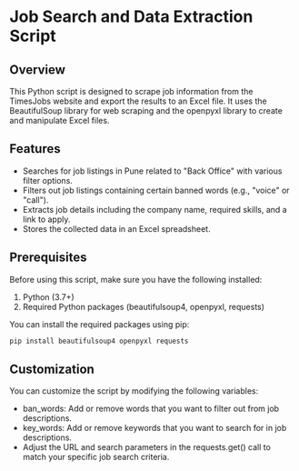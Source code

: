 # Job Search and Data Extraction Script

## Overview
This Python script is designed to scrape job information from the TimesJobs website and export the results to an Excel file. It uses the BeautifulSoup library for web scraping and the openpyxl library to create and manipulate Excel files.

## Features
- Searches for job listings in Pune related to "Back Office" with various filter options.
- Filters out job listings containing certain banned words (e.g., "voice" or "call").
- Extracts job details including the company name, required skills, and a link to apply.
- Stores the collected data in an Excel spreadsheet.

## Prerequisites
Before using this script, make sure you have the following installed:

1. Python (3.7+)
2. Required Python packages (beautifulsoup4, openpyxl, requests)

You can install the required packages using pip:
```bash
pip install beautifulsoup4 openpyxl requests
```

## Customization
You can customize the script by modifying the following variables:

- ban_words: Add or remove words that you want to filter out from job descriptions.
- key_words: Add or remove keywords that you want to search for in job descriptions.
- Adjust the URL and search parameters in the requests.get() call to match your specific job search criteria.
